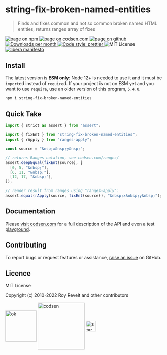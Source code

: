 # string-fix-broken-named-entities

> Finds and fixes common and not so common broken named HTML entities, returns ranges array of fixes

<div class="package-badges">
  <a href="https://www.npmjs.com/package/string-fix-broken-named-entities" rel="nofollow noreferrer noopener">
    <img src="https://img.shields.io/badge/-npm-blue?style=flat-square" alt="page on npm">
  </a>
  <a href="https://codsen.com/os/string-fix-broken-named-entities" rel="nofollow noreferrer noopener">
    <img src="https://img.shields.io/badge/-codsen-blue?style=flat-square" alt="page on codsen.com">
  </a>
  <a href="https://github.com/codsen/codsen/tree/main/packages/string-fix-broken-named-entities" rel="nofollow noreferrer noopener">
    <img src="https://img.shields.io/badge/-github-blue?style=flat-square" alt="page on github">
  </a>
  <a href="https://npmcharts.com/compare/string-fix-broken-named-entities?interval=30" rel="nofollow noreferrer noopener" target="_blank">
    <img src="https://img.shields.io/npm/dm/string-fix-broken-named-entities.svg?style=flat-square" alt="Downloads per month">
  </a>
  <a href="https://prettier.io" rel="nofollow noreferrer noopener" target="_blank">
    <img src="https://img.shields.io/badge/code_style-prettier-brightgreen.svg?style=flat-square" alt="Code style: prettier">
  </a>
  <img src="https://img.shields.io/badge/licence-MIT-brightgreen.svg?style=flat-square" alt="MIT License">
  <a href="https://liberamanifesto.com" rel="nofollow noreferrer noopener" target="_blank">
    <img src="https://img.shields.io/badge/libera-manifesto-lightgrey.svg?style=flat-square" alt="libera manifesto">
  </a>
</div>

## Install

The latest version is **ESM only**: Node 12+ is needed to use it and it must be `import`ed instead of `require`d. If your project is not on ESM yet and you want to use `require`, use an older version of this program, `5.4.0`.

```bash
npm i string-fix-broken-named-entities
```

## Quick Take

```js
import { strict as assert } from "assert";

import { fixEnt } from "string-fix-broken-named-entities";
import { rApply } from "ranges-apply";

const source = "&nsp;x&nsp;y&nsp;";

// returns Ranges notation, see codsen.com/ranges/
assert.deepEqual(fixEnt(source), [
  [0, 5, "&nbsp;"],
  [6, 11, "&nbsp;"],
  [12, 17, "&nbsp;"],
]);

// render result from ranges using "ranges-apply":
assert.equal(rApply(source, fixEnt(source)), "&nbsp;x&nbsp;y&nbsp;");
```

## Documentation

Please [visit codsen.com](https://codsen.com/os/string-fix-broken-named-entities/) for a full description of the API and even a test <a href="https://codsen.com/os/string-fix-broken-named-entities/play">playground</a>.

## Contributing

To report bugs or request features or assistance, [raise an issue](https://github.com/codsen/codsen/issues/new/choose) on GitHub.

## Licence

MIT License

Copyright (c) 2010-2022 Roy Revelt and other contributors

<img src="https://codsen.com/images/png-codsen-ok.png" width="98" alt="ok" align="center"> <img src="https://codsen.com/images/png-codsen-1.png" width="148" alt="codsen" align="center"> <img src="https://codsen.com/images/png-codsen-star-small.png" width="32" alt="star" align="center">
